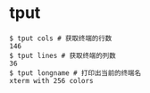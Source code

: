 # tput

```shell
$ tput cols # 获取终端的行数
146 
$ tput lines # 获取终端的列数
36
$ tput longname # 打印出当前的终端名
xterm with 256 colors
```
